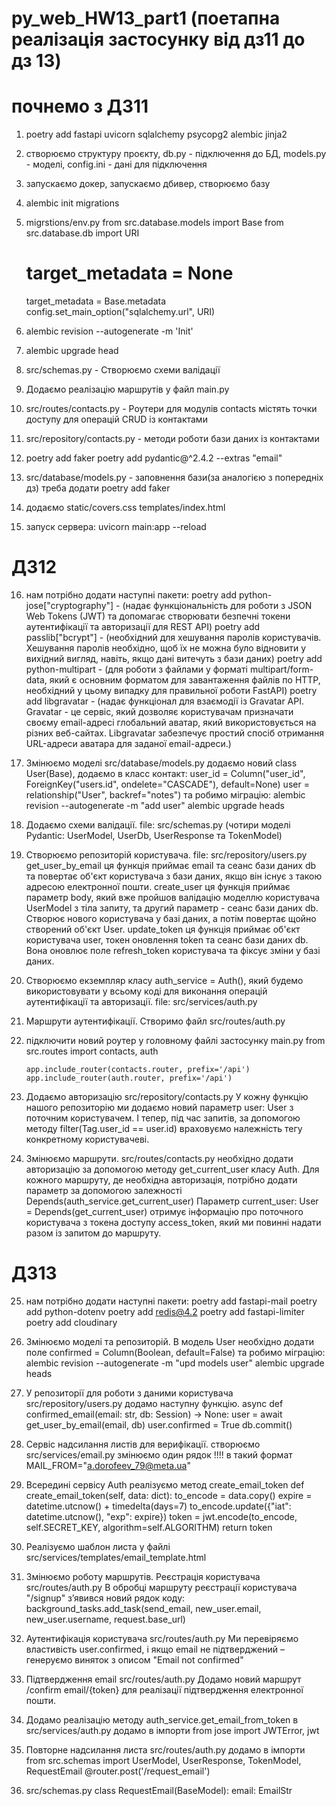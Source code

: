 # py_web_HW13_part1 (поетапна реалізація застосунку від дз11 до дз 13)
# почнемо з ДЗ11

1. poetry add fastapi uvicorn sqlalchemy psycopg2 alembic jinja2

2. створюємо структуру проєкту, db.py - підключення до БД, models.py - моделі, config.ini - дані для підключення

3. запускаємо докер, запускаємо дбивер, створюємо базу

4. alembic init migrations

5. migrstions/env.py
    from src.database.models import Base
    from src.database.db import URI

    # target_metadata = None
    target_metadata = Base.metadata
    config.set_main_option("sqlalchemy.url", URI)

6. alembic revision --autogenerate -m 'Init'
7. alembic upgrade head

8. src/schemas.py - Створюємо схеми валідації

9. Додаємо реалізацію маршрутів у файл main.py

10. src/routes/contacts.py - Роутери для модулів contacts містять точки доступу для операцій CRUD із контактами

11. src/repository/contacts.py - методи роботи бази даних із контактами

12. poetry add faker
    poetry add pydantic@^2.4.2 --extras "email"

13. src/database/models.py - заповнення бази(за аналогією з попередніх дз) треба додати poetry add faker

14. додаємо static/covers.css templates/index.html

15. запуск сервера:
    uvicorn main:app --reload

# ДЗ12

16. нам потрібно додати наступні пакети:
    poetry add python-jose["cryptography"] - (надає функціональність для роботи з JSON Web Tokens (JWT) та допомагає створювати безпечні токени аутентифікації та авторизації для REST API)
    poetry add passlib["bcrypt"] - (необхідний для хешування паролів користувачів. Хешування паролів необхідно, щоб їх не можна було відновити у вихідний вигляд, навіть, якщо дані витечуть з бази даних)
    poetry add python-multipart - (для роботи з файлами у форматі multipart/form-data, який є основним форматом для завантаження файлів по HTTP, необхідний у цьому випадку для правильної роботи FastAPI)
    poetry add libgravatar - (надає функціонал для взаємодії із Gravatar API. Gravatar - це сервіс, який дозволяє користувачам призначати своєму email-адресі глобальний аватар, який використовується на різних веб-сайтах. Libgravatar забезпечує простий спосіб отримання URL-адреси аватара для заданої email-адреси.)

17. Змінюємо моделі src/database/models.py додаємо новий class User(Base), додаємо в класс контакт:
        user_id = Column("user_id", ForeignKey("users.id", ondelete="CASCADE"), default=None)
        user = relationship("User", backref="notes")
    та робимо міграцію:
        alembic revision --autogenerate -m "add user"
        alembic upgrade heads

18. Додаємо схеми валідації. file: src/schemas.py (чотири моделі Pydantic: UserModel, UserDb, UserResponse та TokenModel)

19. Створюємо репозиторій користувача. file: src/repository/users.py
        get_user_by_email ця функція приймає email та сеанс бази даних db та повертає об'єкт користувача з бази даних, якщо він існує з такою адресою електронної пошти.
        create_user ця функція приймає параметр body, який вже пройшов валідацію моделлю користувача UserModel з тіла запиту, та другий параметр - сеанс бази даних db. Створює нового користувача у базі даних, а потім повертає щойно створений об'єкт User.
        update_token ця функція приймає об'єкт користувача user, токен оновлення token та сеанс бази даних db. Вона оновлює поле refresh_token користувача та фіксує зміни у базі даних.

20. Cтворюємо екземпляр класу auth_service = Auth(), який будемо використовувати у всьому коді для виконання операцій аутентифікації та авторизації.
        file: src/services/auth.py 

21. Маршрути аутентифікації. Створимо файл src/routes/auth.py

22. підключити новий роутер у головному файлі застосунку main.py
        from src.routes import contacts, auth

        app.include_router(contacts.router, prefix='/api')
        app.include_router(auth.router, prefix='/api')

23. Додаємо авторизацію src/repository/contacts.py
    У кожну функцію нашого репозиторію ми додаємо новий параметр user: User з поточним користувачем. І тепер, під час запитів, за допомогою методу filter(Tag.user_id == user.id) враховуємо належність тегу конкретному користувачеві.

24. Змінюємо маршрути. src/routes/contacts.py
    необхідно додати авторизацію за допомогою методу get_current_user класу Auth. Для кожного маршруту, де необхідна авторизація, потрібно додати параметр за допомогою залежності Depends(auth_service.get_current_user) Параметр current_user: User = Depends(get_current_user) отримує інформацію про поточного користувача з токена доступу access_token, який ми повинні надати разом із запитом до маршруту.

# ДЗ13

25. нам потрібно додати наступні пакети:
    poetry add fastapi-mail
    poetry add python-dotenv
    poetry add redis@4.2
    poetry add fastapi-limiter
    poetry add cloudinary

26. Змінюємо моделі та репозиторій​. В модель User необхідно додати поле confirmed = Column(Boolean, default=False)
    та робимо міграцію:
        alembic revision --autogenerate -m "upd models user"
        alembic upgrade heads

27. У репозиторії для роботи з даними користувача src/repository/users.py додамо наступну функцію.
    async def confirmed_email(email: str, db: Session) -> None:
        user = await get_user_by_email(email, db)
        user.confirmed = True
        db.commit()

28. Сервіс надсилання листів для верифікації. створюємо src/services/email.py змінюємо один рядок !!!! в такий формат MAIL_FROM="a.dorofeev_79@meta.ua"

29. Всередині сервісу Auth реалізуємо метод create_email_token
    def create_email_token(self, data: dict):
        to_encode = data.copy()
        expire = datetime.utcnow() + timedelta(days=7)
        to_encode.update({"iat": datetime.utcnow(), "exp": expire})
        token = jwt.encode(to_encode, self.SECRET_KEY, algorithm=self.ALGORITHM)
        return token

30. Реалізуємо шаблон листа у файлі src/services/templates/email_template.html

31. Змінюємо роботу маршрутів​. Реєстрація користувача​ src/routes/auth.py
    В обробці маршруту реєстрації користувача "/signup" з’явився новий рядок коду: background_tasks.add_task(send_email, new_user.email, new_user.username, request.base_url)

32. Аутентифікація користувача src/routes/auth.py
    Ми перевіряємо властивість user.confirmed, і якщо email не підтверджений – генеруємо виняток з описом "Email not confirmed"

33. Підтвердження email src/routes/auth.py
    Додамо новий маршрут /confirm email/{token} для реалізації підтвердження електронної пошти. 

34. Додамо реалізацію методу auth_service.get_email_from_token в src/services/auth.py
    додамо в імпорти from jose import JWTError, jwt

35. Повторне надсилання листа src/routes/auth.py 
        додамо в імпорти from src.schemas import UserModel, UserResponse, TokenModel, RequestEmail
        @router.post('/request_email')

36. src/schemas.py
    class RequestEmail(BaseModel):
        email: EmailStr
